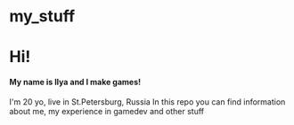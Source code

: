 # my_stuff
# Hi!
#### My name is Ilya and I make games!
I'm 20 yo, live in St.Petersburg, Russia
In this repo you can find information about me, my experience in gamedev and other stuff
